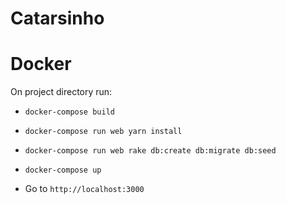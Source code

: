 # Catarsinho

# Docker

On project directory run:

- `docker-compose build`

- `docker-compose run web yarn install`

- `docker-compose run web rake db:create db:migrate db:seed`

- `docker-compose up`

- Go to `http://localhost:3000`
